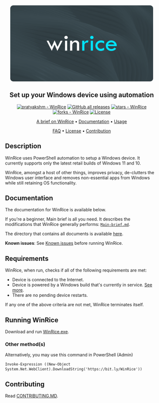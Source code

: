 <p align="center"><a href="https://github.com/pratyakshm/WinRice"><img src="files/banner.png" width="470" height="250"></a></p> 
<h2 align ="center">Set up your Windows device using automation</h2>
<p align="center">
<a href="https://github.com/pratyakshm/WinRice#running-WinRice"><img src="https://img.shields.io/static/v1?label=pratyakshm&message=WinRice&color=blue&logo=github" alt="pratyakshm - WinRice"></a>
<a href="https://github.com/pratyakshm/WinRice"><img alt="GitHub all releases" src="https://img.shields.io/github/downloads/pratyakshm/WinRice/total?color=blue"></a>
<a href="https://github.com/pratyakshm/WinRice"><img src="https://img.shields.io/github/stars/pratyakshm/WinRice?style=social" alt="stars - WinRice"></a>
<a href="https://github.com/pratyakshm/WinRice"><img src="https://img.shields.io/github/forks/pratyakshm/WinRice?style=social" alt="forks - WinRice"></a>
<a href="#license"><img src="https://img.shields.io/badge/License-GPL_v3-blue" alt="License"></a>
</p>

<p align="center"><a href="doc/Main-brief.md">A brief on WinRice</a> &bull; <a href="doc">Documentation</a> &bull; <a href="#-running-winrice">Usage</a>

<p align="center"><a href="doc/Frequently-answered-questions.md">FAQ</a>   &bull; <a href="LICENSE">License</a> &bull; <a href="#%EF%B8%8F-contributing">Contribution</a>

## Description

WinRice uses PowerShell automation to setup a Windows device. It currently supports only the latest retail builds of Windows 11 and 10.
  
WinRice, amongst a host of other things, improves privacy, de-clutters the Windows user interface and removes non-essential apps from Windows while still retaining OS functionality.

## Documentation

The documentation for WinRice is available below. 

If you're a beginner, Main brief is all you need. It describes the modifications that WinRice generally performs: [`Main-brief.md`](https://github.com/pratyakshm/WinRice/blob/main/doc/Main-brief.md).

The directory that contains all documents is available [here](https://github.com/pratyakshm/WinRice/tree/main/doc).  
 
**Known issues**: See [Known issues](https://github.com/pratyakshm/WinRice/issues?q=is%3Aopen+is%3Aissue+label%3A%22Bug+report%22) before running WinRice.

## Requirements

WinRice, when run, checks if all of the following requirements are met:
- Device is connected to the Internet.
- Device is powered by a Windows build that's currently in service. [See more](https://github.com/pratyakshm/WinRice/blob/main/doc/Supported-winver.md).
- There are no pending device restarts.

If any one of the above criteria are not met, WinRice terminates itself.

## Running WinRice

Download and run [WinRice.exe](https://github.com/pratyakshm/WinRice/releases/download/v0.5.04112021/WinRice.exe).

### Other method(s)

Alternatively, you may use this command in PowerShell (Admin)

```
Invoke-Expression ((New-Object System.Net.WebClient).DownloadString('https://bit.ly/WinRice'))
```

## Contributing

Read [CONTRIBUTING.MD](https://github.com/pratyakshm/WinRice/blob/main/doc/CONTRIBUTING.md).
